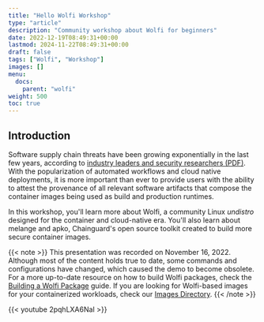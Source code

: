 ```yaml
---
title: "Hello Wolfi Workshop"
type: "article"
description: "Community workshop about Wolfi for beginners"
date: 2022-12-19T08:49:31+00:00
lastmod: 2024-11-22T08:49:31+00:00
draft: false
tags: ["Wolfi", "Workshop"]
images: []
menu:
  docs:
    parent: "wolfi"
weight: 500
toc: true
---
```


## Introduction

Software supply chain threats have been growing exponentially in the last few years, according to [industry leaders and security researchers (PDF)](https://www.usenix.org/system/files/login/articles/login_winter20_17_geer.pdf).
With the popularization of automated workflows and cloud native deployments, it is more important than ever to provide users with the ability to attest the provenance of all relevant software artifacts that compose the container images being used as build and production runtimes.

In this workshop, you'll learn more about Wolfi, a community Linux _undistro_ designed for the container and cloud-native era. You'll also learn about melange and apko, Chainguard's open source toolkit created to build more secure container images.

{{< note >}}
This presentation was recorded on November 16, 2022. Although most of the content holds true to date, some commands and configurations have changed, which caused the demo to become obsolete. For a more up-to-date resource on how to build Wolfi packages, check the [Building a Wolfi Package](/open-source/wolfi/building-a-wolfi-package/) guide. If you are looking for Wolfi-based images for your containerized workloads, check our [Images Directory](https://images.chainguard.dev/directory/image/php/overview).
{{< /note >}}

{{< youtube 2pqhLXA6NaI >}}


